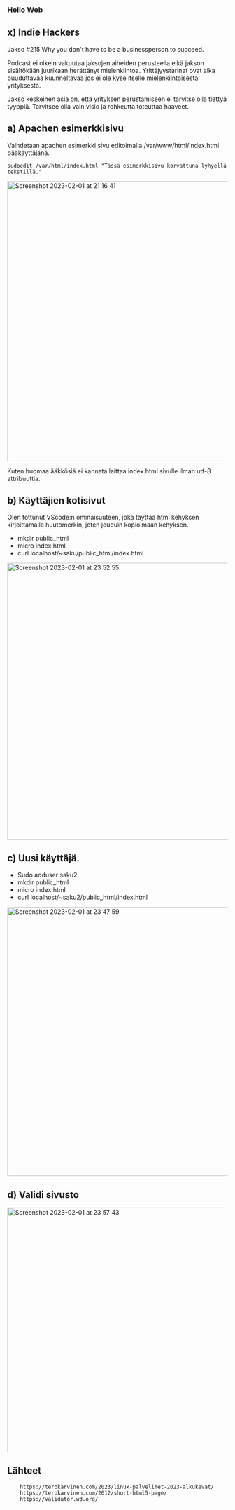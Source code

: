 ### Hello Web

## x) Indie Hackers

Jakso #215 Why you don't have to be a businessperson to succeed.

Podcast ei oikein vakuutaa jaksojen aiheiden perusteella eikä jakson sisältökään juurikaan herättänyt mielenkiintoa. Yrittäjyystarinat ovat aika puuduttavaa kuunneltavaa jos ei ole kyse itselle mielenkiintoisesta yrityksestä.

Jakso keskeinen asia on, että yrityksen perustamiseen ei tarvitse olla tiettyä tyyppiä. Tarvitsee olla vain visio ja rohkeutta toteuttaa haaveet.

## a) Apachen esimerkkisivu

Vaihdetaan apachen esimerkki sivu editoimalla /var/www/html/index.html pääkäyttäjänä. 

    sudoedit /var/html/index.html "Tässä esimerkkisivu korvattuna lyhyellä tekstillä."
    
<img width="639" alt="Screenshot 2023-02-01 at 21 16 41" src="https://user-images.githubusercontent.com/120730231/216141507-ea1f5e92-7436-444a-afbf-d8f2219842be.png">

Kuten huomaa ääkkösiä ei kannata laittaa index.html sivulle ilman utf-8 attribuuttia.

## b) Käyttäjien kotisivut

Olen tottunut VScode:n ominaisuuteen, joka täyttää html kehyksen kirjoittamalla huutomerkin, joten jouduin kopioimaan kehyksen. 

- mkdir public_html
- micro index.html
- curl localhost/~saku/public_html/index.html


<img width="631" alt="Screenshot 2023-02-01 at 23 52 55" src="https://user-images.githubusercontent.com/120730231/216173253-851b85ea-aba1-47f9-b0d0-4f7e20c40baf.png">


## c) Uusi käyttäjä.

- Sudo adduser saku2
- mkdir public_html
- micro index.html
- curl localhost/~saku2/public_html/index.html


<img width="614" alt="Screenshot 2023-02-01 at 23 47 59" src="https://user-images.githubusercontent.com/120730231/216174785-53660af0-3705-48a9-ad8d-b3b2f9e1254a.png">


## d) Validi sivusto

<img width="558" alt="Screenshot 2023-02-01 at 23 57 43" src="https://user-images.githubusercontent.com/120730231/216174954-686e2e42-2a0c-49d4-a2cf-24e0ce095a1b.png">

## Lähteet

        https://terokarvinen.com/2023/linux-palvelimet-2023-alkukevat/
        https://terokarvinen.com/2012/short-html5-page/
        https://validator.w3.org/
